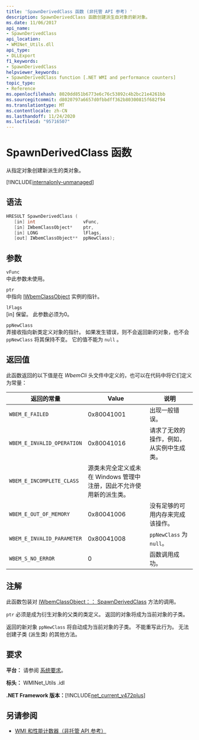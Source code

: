 ```yaml
---
title: 'SpawnDerivedClass 函数 (非托管 API 参考) '
description: SpawnDerivedClass 函数创建派生自对象的新对象。
ms.date: 11/06/2017
api_name:
- SpawnDerivedClass
api_location:
- WMINet_Utils.dll
api_type:
- DLLExport
f1_keywords:
- SpawnDerivedClass
helpviewer_keywords:
- SpawnDerivedClass function [.NET WMI and performance counters]
topic_type:
- Reference
ms.openlocfilehash: 8020dd851b6773e6c76c53892c4b2bc21e4261bb
ms.sourcegitcommit: d8020797a6657d0fbbdff362b80300815f682f94
ms.translationtype: MT
ms.contentlocale: zh-CN
ms.lasthandoff: 11/24/2020
ms.locfileid: "95716507"
---
```

# <a name="spawnderivedclass-function"></a>SpawnDerivedClass 函数

从指定对象创建新派生的类对象。
  
[!INCLUDE[internalonly-unmanaged](../../../../includes/internalonly-unmanaged.md)]
  
## <a name="syntax"></a>语法  
  
```cpp  
HRESULT SpawnDerivedClass (
   [in] int                  vFunc,
   [in] IWbemClassObject*    ptr,
   [in] LONG                 lFlags,
   [out] IWbemClassObject**  ppNewClass);
```  

## <a name="parameters"></a>参数

`vFunc`  
中此参数未使用。

`ptr`  
中指向 [IWbemClassObject](/windows/desktop/api/wbemcli/nn-wbemcli-iwbemclassobject) 实例的指针。

`lFlags`  
[in] 保留。 此参数必须为0。

`ppNewClass`  
弄接收指向新类定义对象的指针。 如果发生错误，则不会返回新的对象，也不会 `ppNewClass` 将其保持不变。 它的值不能为 `null` 。

## <a name="return-value"></a>返回值

此函数返回的以下值是在 *WbemCli* 头文件中定义的，也可以在代码中将它们定义为常量：

|返回的常量  |Value  |说明  |
|---------|---------|---------|
| `WBEM_E_FAILED` | 0x80041001 | 出现一般错误。 |
| `WBEM_E_INVALID_OPERATION` | 0x80041016 | 请求了无效的操作，例如，从实例中生成类。 |
| `WBEM_E_INCOMPLETE_CLASS` | 源类未完全定义或未在 Windows 管理中注册，因此不允许使用新的派生类。 |
| `WBEM_E_OUT_OF_MEMORY` | 0x80041006 | 没有足够的可用内存来完成该操作。 |
| `WBEM_E_INVALID_PARAMETER` | 0x80041008 | `ppNewClass` 为 `null`。 |
| `WBEM_S_NO_ERROR` | 0 | 函数调用成功。  |
  
## <a name="remarks"></a>注解

此函数包装对 [IWbemClassObject：： SpawnDerivedClass](/windows/desktop/api/wbemcli/nf-wbemcli-iwbemclassobject-clone) 方法的调用。

`ptr` 必须是成为衍生对象的父类的类定义。 返回的对象将成为当前对象的子类。

返回的新对象 `ppNewClass` 将自动成为当前对象的子类。 不能重写此行为。 无法创建子类 (派生类) 的其他方法。

## <a name="requirements"></a>要求  

 **平台：** 请参阅 [系统要求](../../get-started/system-requirements.md)。  
  
 **标头：** WMINet_Utils .idl  
  
 **.NET Framework 版本：**[!INCLUDE[net_current_v472plus](../../../../includes/net-current-v472plus.md)]  
  
## <a name="see-also"></a>另请参阅

- [WMI 和性能计数器（非托管 API 参考）](index.md)

